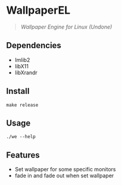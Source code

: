 # WallpaperEL

> *Wallpaper Engine for Linux (Undone)*

## Dependencies

- Imlib2
- libX11
- libXrandr

## Install

```shell
make release
```

## Usage

```shell
./we --help
```

## Features

- Set wallpaper for some specific monitors
- fade in and fade out when set wallpaper


